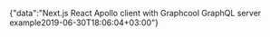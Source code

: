 {"data":"Next.js React Apollo client with Graphcool GraphQL server example2019-06-30T18:06:04+03:00"}
